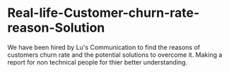 # Real-life-Customer-churn-rate-reason-Solution
We have been hired by Lu's Communication to find the reasons of customers churn rate and the potential solutions to overcome it. Making a report for non technical people for thier better understanding.
